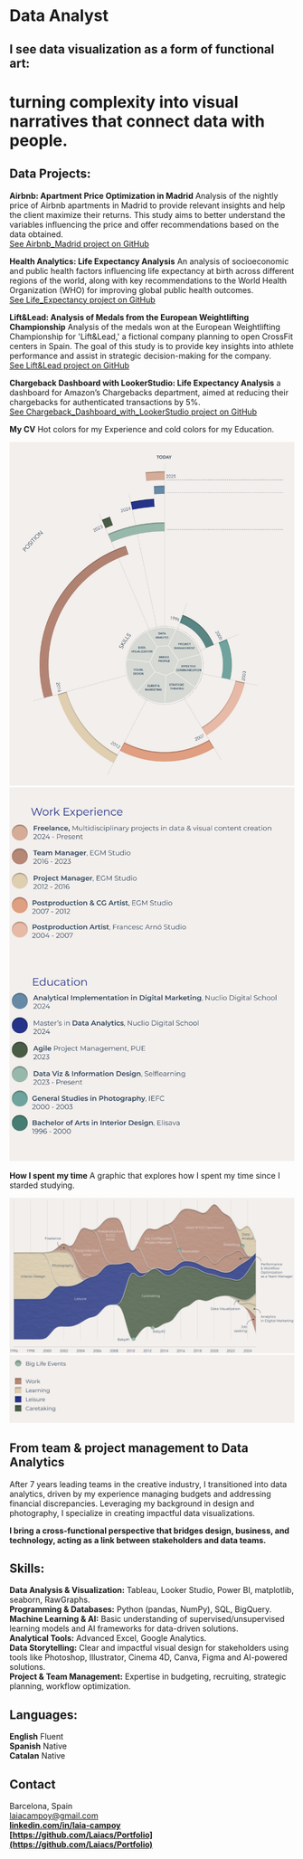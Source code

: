 # Data Analyst

## I see data visualization as a form of functional art:
# turning complexity into visual narratives that connect data with people.



## Data Projects:

**Airbnb: Apartment Price Optimization in Madrid** Analysis of the nightly price of Airbnb apartments in Madrid to provide relevant insights and help the client maximize their returns. This study aims to better understand the variables influencing the price and offer recommendations based on the data obtained.    
[See Airbnb_Madrid project on GitHub](https://github.com/Laiacs/Portfolio/tree/main/Airbnb_Madrid)  

**Health Analytics: Life Expectancy Analysis** An analysis of socioeconomic and public health factors influencing life expectancy at birth across different regions of the world, along with key recommendations to the World Health Organization (WHO) for improving global public health outcomes.  
[See Life_Expectancy project on GitHub](https://github.com/Laiacs/Portfolio/tree/main/Life_Expectancy)  

**Lift&Lead: Analysis of Medals from the European Weightlifting Championship** Analysis of the medals won at the European Weightlifting Championship for 'Lift&Lead,' a fictional company planning to open CrossFit centers in Spain. The goal of this study is to provide key insights into athlete performance and assist in strategic decision-making for the company.  
[See Lift&Lead project on GitHub](https://github.com/Laiacs/Portfolio/tree/main/Lift_&_Lead)  

**Chargeback Dashboard with LookerStudio: Life Expectancy Analysis** a dashboard for Amazon’s Chargebacks department, aimed at reducing their chargebacks for authenticated transactions by 5%.  
[See Chargeback_Dashboard_with_LookerStudio project on GitHub](https://github.com/Laiacs/Portfolio/tree/main/Chargeback_Dashboard_with_LookerStudio) 

**My CV** Hot colors for my Experience and cold colors for my Education.

![CVEspiral](CV_Espiral_01.jpg)
![Llegenda_02](Llegenda_02.png)

**How I spent my time** A graphic that explores how I spent my time since I starded studying.

![Temps_Laia](temps_Laia_03.png)
![Llegenda_temps_Laia](llegenda_temps_Laia_03.png)

## From team & project management to Data Analytics
After 7 years leading teams in the creative industry, I transitioned into data analytics, driven by my experience managing budgets and addressing financial discrepancies. Leveraging my background in design and photography, I specialize in creating impactful data visualizations. 

**I bring a cross-functional perspective that bridges design, business, and technology, acting as a link between stakeholders and data teams.**

## Skills:
**Data Analysis & Visualization:** Tableau, Looker Studio, Power BI, matplotlib, seaborn, RawGraphs.         
**Programming & Databases:** Python (pandas, NumPy), SQL, BigQuery.  
**Machine Learning & AI:** Basic understanding of supervised/unsupervised learning models and AI frameworks for data-driven solutions.   
**Analytical Tools:** Advanced Excel, Google Analytics.   
**Data Storytelling:** Clear and impactful visual design for stakeholders using tools like Photoshop, Illustrator, Cinema 4D, Canva, Figma and AI-powered solutions.  
**Project & Team Management:** Expertise in budgeting, recruiting, strategic planning, workflow optimization.

## Languages:  

**English**
Fluent  
**Spanish**
Native  
**Catalan**
Native

## Contact
Barcelona, Spain  
laiacampoy@gmail.com  
**[linkedin.com/in/laia-campoy](linkedin.com/in/laia-campoy)  
[https://github.com/Laiacs/Portfolio](https://github.com/Laiacs/Portfolio)**

